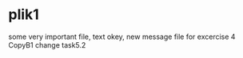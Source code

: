 # plik1
some very important file, text 
okey, new message file for excercise 4
CopyB1 change task5.2
